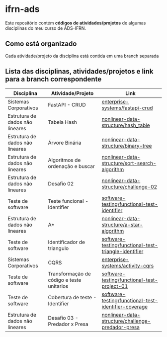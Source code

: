 # ifrn-ads
Este repositório contém **códigos de atividades/projetos** de algumas disciplinas do meu curso de ADS-IFRN.

## Como está organizado
Cada atividade/projeto da disciplina está contida em uma branch separada

## Lista das disciplinas, atividades/projetos e link para a branch correspondente
| Disciplina  | Atividade/Projeto | Link |
| ----------- | --------- | --------- |
| Sistemas Corporativos | FastAPI - CRUD | [enterprise-systems/fastapi-crud](https://github.com/Talismar/ifrn-ads/tree/enterpise-systems/fastapi-crud) |
| Estrutura de dados não lineares | Tabela Hash | [nonlinear-data-structure/hash_table](https://github.com/Talismar/ifrn-ads/tree/nonlinear-data-structure/hash_table) |
| Estrutura de dados não lineares | Árvore Binária | [nonlinear-data-structure/binary-tree](https://github.com/Talismar/ifrn-ads/tree/nonlinear-data-structure/binary-tree) |
| Estrutura de dados não lineares | Algoritmos de ordenação e buscar | [nonlinear-data-structure/sort-search-algorithm](https://github.com/Talismar/ifrn-ads/tree/nonlinear-data-structure/sort-search-algorithm) |
| Estrutura de dados não lineares | Desafio 02 | [nonlinear-data-structure/challenge-02](https://github.com/Talismar/ifrn-ads/tree/nonlinear-data-structure/challenge-02) |
| Teste de software | Teste funcional - Identifier | [software-testing/functional-test-identifier](https://github.com/Talismar/ifrn-ads/tree/software-testing/functional-test-identifier) |
| Estrutura de dados não lineares | A* | [nonlinear-data-structure/a-star-algorithm](https://github.com/Talismar/ifrn-ads/tree/nonlinear-data-structure/a-star-algorithm) |
| Teste de software | Identificador de triangulo | [software-testing/functional-test-triangle-identifier](https://github.com/Talismar/ifrn-ads/tree/software-testing/functional-test-triangle-identifier) |
| Sistemas Corporativos | CQRS | [enterprise-systems/activity-cqrs](https://github.com/Talismar/ifrn-ads/tree/enterpise-systems/activity-cqrs) |
| Teste de software | Transformação de código e teste unitarios | [software-testing/functional-test-project-01](https://github.com/Talismar/ifrn-ads/tree/software-testing/functional-test-project-01) |
| Teste de software | Cobertura de teste - Identifier | [software-testing/functional-test-identifier-coverage](https://github.com/Talismar/ifrn-ads/tree/software-testing/functional-test-identifier-coverage) |
| Estrutura de dados não lineares | Desafio 03 - Predador x Presa | [nonlinear-data-structure/challenge-predador-presa](https://github.com/Talismar/ifrn-ads/tree/nonlinear-data-structure/challenge-predador-presa) |
